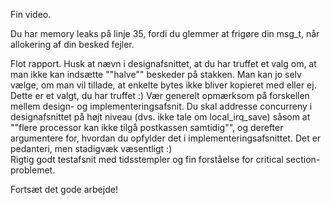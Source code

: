 Fin video.  
  
Du har memory leaks på linje 35, fordi du glemmer at frigøre din msg_t, når allokering af din besked fejler.  
  
Flot rapport. Husk at nævn i designafsnittet, at du har truffet et valg om, at man ikke kan indsætte ""halve"" beskeder på stakken. Man kan jo selv vælge, om man vil tillade, at enkelte bytes ikke bliver kopieret med eller ej. Dette er et valgt, du har truffet :) Vær generelt opmærksom på forskellen mellem design- og implementeringsafsnit. Du skal addresse concurreny i designafsnittet på højt niveau (dvs. ikke tale om local_irq_save) såsom at ""flere processor kan ikke tilgå postkassen samtidig"", og derefter argumentere for, hvordan du opfylder det i implementeringsafsnittet. Det er pedanteri, men stadigvæk væsentligt :)  
Rigtig godt testafsnit med tidsstempler og fin forståelse for critical section-problemet.  
  
Fortsæt det gode arbejde!